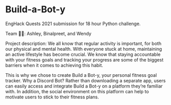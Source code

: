 # Build-a-Bot-y
EngHack Quests 2021 submission for 18 hour Python challenge.

Team 🤩🤩:
Ashley, Binalpreet, and Wendy

Project description:
We all know that regular activity is important, for both our physical and mental health. With everyone stuck at home, maintaining an active lifestyle has become crucial. We know that staying accountable with your fitness goals and tracking your progress are some of the biggest barriers when it comes to achieving this habit.

This is why we chose to create Build a Bot-y, your personal fitness goal tracker. Why a Discord Bot? Rather than downloading a separate app, users can easily access and integrate Build a Bot-y on a platform they’re familiar with. In addition, the social environment on this platform can help to motivate users to stick to their fitness plans. 
